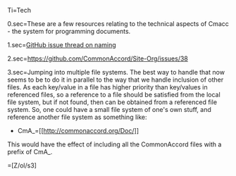 Ti=Tech


0.sec=These are a few resources relating to the technical aspects of Cmacc - the system for programming documents. 

1.sec=<a href="https://github.com/CommonAccord/Cmacc-Org/issues/10">GitHub issue thread on naming</a>

2.sec=<a href="https://github.com/CommonAccord/Site-Org/issues/38">https://github.com/CommonAccord/Site-Org/issues/38</a>

3.sec=Jumping into multiple file systems.  The best way to handle that now seems to be to do it in parallel to the way that we handle inclusion of other files.  As each key/value in a file has higher priority than key/values in referenced files, so a reference to a file should be satisfied from the local file system, but if not found, then can be obtained from a referenced file system.  So, one could have a small file system of one's own stuff, and reference another file system as something like:<ul><li>CmA_=[[http://commonaccord.org/Doc/]]</ul>This would have the effect of including all the CommonAccord files with a prefix of CmA_.  

=[Z/ol/s3]